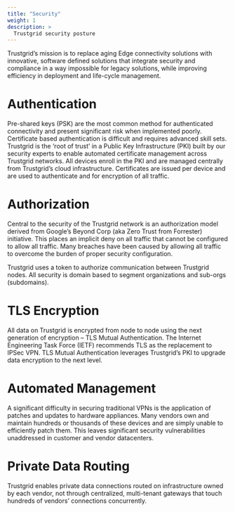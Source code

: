 ```yaml
---
title: "Security"
weight: 1
description: >
  Trustgrid security posture
---
```


Trustgrid’s mission is to replace aging Edge connectivity solutions with innovative, software defined solutions that integrate security and compliance in a way impossible for legacy solutions, while improving efficiency in deployment and life-cycle management.

# Authentication

Pre-shared keys (PSK) are the most common method for authenticated connectivity and present significant risk when implemented poorly. Certificate based authentication is difficult and requires advanced skill sets. Trustgrid is the ‘root of trust’ in a Public Key Infrastructure (PKI) built by our security experts to enable automated certificate management across Trustgrid networks. All devices enroll in the PKI and are managed centrally from Trustgrid’s cloud infrastructure. Certificates are issued per device and are used to authenticate and for encryption of all traffic.

# Authorization

Central to the security of the Trustgrid network is an authorization model derived from Google’s Beyond Corp (aka Zero Trust from Forrester) initiative. This places an implicit deny on all traffic that cannot be configured to allow all traffic. Many breaches have been caused by allowing all traffic to overcome the burden of proper security configuration.

Trustgrid uses a token to authorize communication between Trustgrid nodes. All security is domain based to segment organizations and sub-orgs (subdomains).

# TLS Encryption

All data on Trustgrid is encrypted from node to node using the next generation of encryption – TLS Mutual Authentication. The Internet Engineering Task Force (IETF) recommends TLS as the replacement to IPSec VPN. TLS Mutual Authentication leverages Trustgrid’s PKI to upgrade data encryption to the next level.

# Automated Management

A significant difficulty in securing traditional VPNs is the application of patches and updates to hardware appliances. Many vendors own and maintain hundreds or thousands of these devices and are simply unable to efficiently patch them. This leaves significant security vulnerabilities unaddressed in customer and vendor datacenters.

# Private Data Routing

Trustgrid enables private data connections routed on infrastructure owned by each vendor, not through centralized, multi-tenant gateways that touch hundreds of vendors’ connections concurrently.
